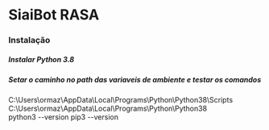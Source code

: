 
# SiaiBot RASA

### Instalação

##### Instalar Python 3.8
##### Setar o caminho no path das variaveis de ambiente e testar os comandos
C:\Users\ormaz\AppData\Local\Programs\Python\Python38\Scripts\
C:\Users\ormaz\AppData\Local\Programs\Python\Python38\
python3 --version
pip3 --version

